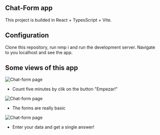 ## Chat-Form app

This project is builded in React + TypesScript + Vite.

## Configuration

Clone this repository, run nmp i and run the development server. Navigate to you localhost and see the app.


## Some views of this app


![Chat-form page](src/readme_screenshots/ScreenShot-1.png "Chat-form")

- Count five minutes by clik on the button "Empezar!"

![Chat-form page](readme_screenshots/ScreenShot-2.png "Chat-form")

- The forms are really basic

![Chat-form page](readme_screenshots/ScreenShot-3.png "Chat-form")

- Enter your data and get a single answer!
  
